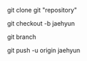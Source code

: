 <!-- git clone "git repository" -->
git clone git "repository"

<!-- git checkout -->
git checkout -b jaehyun

<!-- To check which git branch-->
git branch

git push -u origin jaehyun